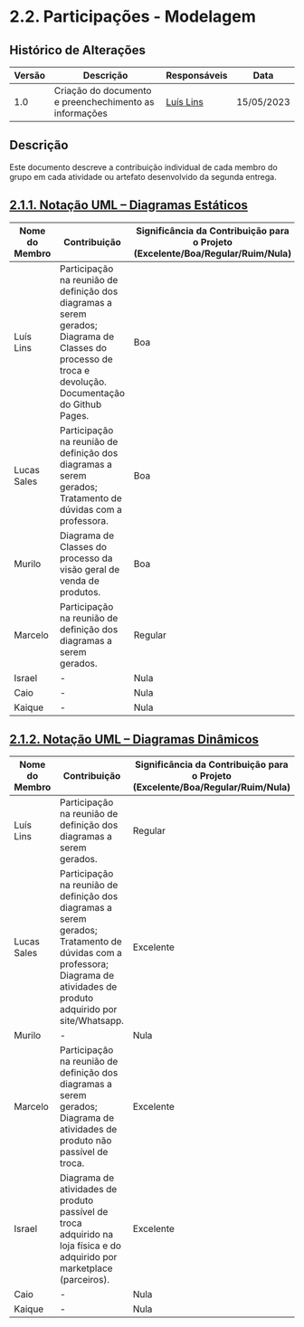 # 2.2. Participações - Modelagem

## Histórico de Alterações

| Versão | Descrição                                              | Responsáveis                                 | Data       |
| ------ | ------------------------------------------------------ | -------------------------------------------- | ---------- |
| 1.0    | Criação do documento e preenchechimento as informações | [Luís Lins](https://github.com/luisgaboardi) | 15/05/2023 |

## Descrição

Este documento descreve a contribuição individual de cada membro do grupo em cada atividade ou artefato desenvolvido da segunda entrega.

## [2.1.1. Notação UML – Diagramas Estáticos](Modelagem/2.1.1.UMLEstaticos.md)

| Nome do Membro | Contribuição                                                                                                                                            | Significância da Contribuição para o Projeto (Excelente/Boa/Regular/Ruim/Nula) |
| -------------- | ------------------------------------------------------------------------------------------------------------------------------------------------------- | ------------------------------------------------------------------------------ |
| Luís Lins      | Participação na reunião de definição dos diagramas a serem gerados; Diagrama de Classes do processo de troca e devolução. Documentação do Github Pages. | Boa                                                                            |
| Lucas Sales    | Participação na reunião de definição dos diagramas a serem gerados; Tratamento de dúvidas com a professora.                                             | Boa                                                                            |
| Murilo         | Diagrama de Classes do processo da visão geral de venda de produtos.                                                                                    | Boa                                                                            |
| Marcelo        | Participação na reunião de definição dos diagramas a serem gerados.                                                                                     | Regular                                                                        |
| Israel         | \-                                                                                                                                                      | Nula                                                                           |
| Caio           | \-                                                                                                                                                      | Nula                                                                           |
| Kaique         | \-                                                                                                                                                      | Nula                                                                           |

## [2.1.2. Notação UML – Diagramas Dinâmicos](Modelagem/2.1.2.UMLDinamicos.md)

| Nome do Membro | Contribuição                                                                                                                                                               | Significância da Contribuição para o Projeto (Excelente/Boa/Regular/Ruim/Nula) |
| -------------- | -------------------------------------------------------------------------------------------------------------------------------------------------------------------------- | ------------------------------------------------------------------------------ |
| Luís Lins      | Participação na reunião de definição dos diagramas a serem gerados.                                                                                                        | Regular                                                                        |
| Lucas Sales    | Participação na reunião de definição dos diagramas a serem gerados; Tratamento de dúvidas com a professora; Diagrama de atividades de produto adquirido por site/Whatsapp. | Excelente                                                                      |
| Murilo         | \-                                                                                                                                                                         | Nula                                                                           |
| Marcelo        | Participação na reunião de definição dos diagramas a serem gerados; Diagrama de atividades de produto não passível de troca.                                               | Excelente                                                                      |
| Israel         | Diagrama de atividades de produto passível de troca adquirido na loja física e do adquirido por marketplace (parceiros).                                                   | Excelente                                                                      |
| Caio           | \-                                                                                                                                                                         | Nula                                                                           |
| Kaique         | \-                                                                                                                                                                         | Nula                                                                           |
